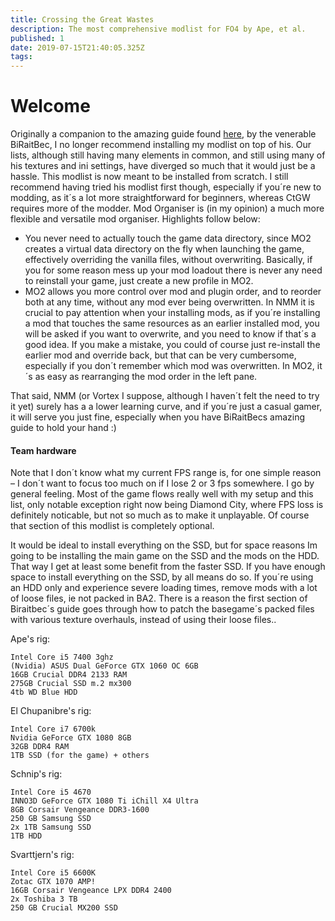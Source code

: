```yaml
---
title: Crossing the Great Wastes
description: The most comprehensive modlist for FO4 by Ape, et al.
published: 1
date: 2019-07-15T21:40:05.325Z
tags: 
---
```


# Welcome
Originally a companion to the amazing guide found [here](https://www.nexusmods.com/fallout4/mods/23556/), by the venerable BiRaitBec, I no longer recommend installing my modlist on top of his. Our lists, although still having many elements in common, and still using many of his textures and ini settings, have diverged so much that it would just be a hassle. This modlist is now meant to be installed from scratch. I still recommend having tried his modlist first though, especially if you´re new to modding, as it´s a lot more straightforward for beginners, whereas CtGW requires more of the modder. Mod Organiser is (in my opinion) a much more flexible and versatile mod organiser. Highlights follow below:
- You never need to actually touch the game data directory, since MO2 creates a virtual data directory on the fly when launching the game, effectively overriding the vanilla files, without overwriting. Basically, if you for some reason mess up your mod loadout there is never any need to reinstall your game, just create a new profile in MO2.
- MO2 allows you more control over mod and plugin order, and to reorder both at any time, without any mod ever being overwritten. In NMM it is crucial to pay attention when your installing mods, as if you´re installing a mod that touches the same resources as an earlier installed mod, you will be asked if you want to overwrite, and you need to know if that´s a good idea. If you make a mistake, you could of course just re-install the earlier mod and override back, but that can be very cumbersome, especially if you don´t remember which mod was overwritten. In MO2, it´s as easy as rearranging the mod order in the left pane.

That said, NMM  (or Vortex I suppose, although I haven´t felt the need to try it yet) surely has a a lower learning curve, and if you´re just a casual gamer, it will serve you just fine, especially when you have BiRaitBecs amazing guide to hold your hand :)

#### Team hardware
Note that I don´t know what my current FPS range is, for one simple reason – I don´t want to focus too much on if I lose 2 or 3 fps somewhere. I go by general feeling. Most of the game flows really well with my setup and this list, only notable exception right now being Diamond City, where FPS loss is definitely noticable, but not so much as to make it unplayable. Of course that section of this modlist is completely optional.

It would be ideal to install everything on the SSD, but for space reasons Im going to be installing the main game on the SSD and the mods on the HDD. That way I get at least some benefit from the faster SSD. If you have enough space to install everything on the SSD, by all means do so. If you´re using an HDD only and experience severe loading times, remove mods with a lot of loose files, ie not packed in BA2. There is a reason the first section of Biraitbec´s guide goes through how to patch the basegame´s packed files with various texture overhauls, instead of using their loose files..

Ape's rig:
```
Intel Core i5 7400 3ghz
(Nvidia) ASUS Dual GeForce GTX 1060 OC 6GB
16GB Crucial DDR4 2133 RAM
275GB Crucial SSD m.2 mx300
4tb WD Blue HDD
```

El Chupanibre's rig:
```
Intel Core i7 6700k
Nvidia GeForce GTX 1080 8GB
32GB DDR4 RAM
1TB SSD (for the game) + others
```

Schnip's rig:
```
Intel Core i5 4670
INNO3D GeForce GTX 1080 Ti iChill X4 Ultra
8GB Corsair Vengeance DDR3-1600
250 GB Samsung SSD
2x 1TB Samsung SSD
1TB HDD

```

Svarttjern's rig:
```
Intel Core i5 6600K
Zotac GTX 1070 AMP!
16GB Corsair Vengeance LPX DDR4 2400
2x Toshiba 3 TB
250 GB Crucial MX200 SSD
```
